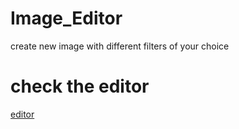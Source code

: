 # Image_Editor
create new image with different filters of your choice

# check the editor
[editor](https://emaneldeeb.github.io/Image_Editor/editor.html)
